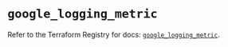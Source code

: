 # `google_logging_metric`

Refer to the Terraform Registry for docs: [`google_logging_metric`](https://registry.terraform.io/providers/hashicorp/google-beta/6.11.0/docs/resources/google_logging_metric).
